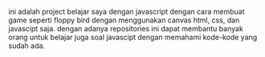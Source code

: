 ini adalah project belajar saya dengan javascript dengan cara membuat game seperti floppy bird dengan menggunakan canvas html, css, dan javascipt saja. dengan adanya repositories ini dapat membantu banyak orang untuk belajar juga soal javascipt dengan memahami kode-kode yang sudah ada.
